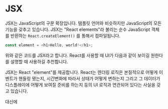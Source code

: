 JSX
===
JSX는 JavaScript의 구문 확장입니다. 탬플릿 언어와 비슷하지만 JavaScript의 모든 기능을 갖추고 있습니다. JSX는 "React elements"라 불리는 순수 JavaScript 객체를 반환하는 ```React.createElement()``` 를 통해서 컴파일됩니다.

```javascript
const element = <h1>Hello, world!</h1>;
```
위와 같은 코드를 JSX라고 합니다. React를 사용할 때 UI가 다음과 같이 보이길 원한다를 설명할 때 사용하길 추천합니다.


JSX는 React "element"를 제공합니다. React는 렌더링 로직은 본질적으로 어떻게 이벤트가 핸들링 됐는지, 시간변화에 따라서 상태가 어떻게 변하는지 그리고 그 데이터가 디스플레이에 어떻게 보여질 준비를 하는지 등의 UI 로직과 연관되어 있다는 사실을 갖고 있습니다.


대신에